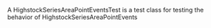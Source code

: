 A HighstockSeriesAreaPointEventsTest is a test class for testing the behavior of HighstockSeriesAreaPointEvents